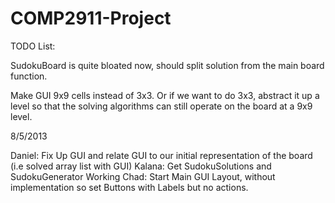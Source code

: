 COMP2911-Project
================

TODO List:

SudokuBoard is quite bloated now, should split solution from the main board function.

Make GUI 9x9 cells instead of 3x3. Or if we want to do 3x3, abstract it up a level so that the solving algorithms can still operate on the board at a 9x9 level.

8/5/2013 

Daniel: Fix Up GUI and relate GUI to our initial representation of the board (i.e solved array list with GUI)
Kalana: Get SudokuSolutions and SudokuGenerator Working
Chad: Start Main GUI Layout, without implementation so set Buttons with Labels but no actions.
